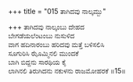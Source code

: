 +++
title = "015 ತಾಗಿದವು ನಾಲ್ಕಮ್ಬು"

+++
ತಾಗಿದವು ನಾಲ್ಕಂಬು ದೇಹದ  
ಬೇಗಡೆಯಲೆಂಟಂಬು ನುಸುಳಿದ  
ವಾಗ ಹದಿನಾರಂಬು ಹರಿದವು ಮತ್ತೆ ಬಳಿಸಲಿಸಿ  
ಸೂಗುರಿಸಿ ಝೊಮ್ಮಿನಲಿ ಮುಂದಕೆ  
ಬಾಗಿ ಬಿದ್ದನು ಸಾರಥಿಯ ಕೈ  
ಲಾಗಿನಲಿ ತಿರುಗಿದನು ನಕುಳನು ರಾಜಮೋಹರಕೆ       ॥15॥